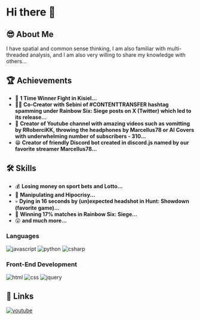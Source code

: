 # Hi there 👋

## 😎 About Me 
I have spatial and common sense thinking, I am also familiar with multi-threaded analysis, and I am also very willing to share my knowledge with others...

## 🏆 Achievements
- 🥊 **1 Time Winner Fight in Kisiel...**
- 🐱‍👤 **Co-Creator with Sebini of #CONTENTTRANSFER hashtag spamming under Rainbow Six: Siege posts on X (Twitter) which led to its release...**
- 🤮 **Creator of Youtube channel with amazing videos such as vomitting by RRoberciKK, throwing the headphones by Marcellus78 or AI Covers with underwhelming number of subscribers - 310...**
- 😁 **Creator of friendly Discord bot created in discord.js named by our favorite streamer Marcellus78...**

## 🛠️ Skills
- 💰 **Losing money on sport bets and Lotto...**
- 👺 **Manipulating and Hipocrisy...**
- 💀 **Dying in 16 seconds by (un)expected headshot in Hunt: Showdown (favorite game)...**
- 👑 **Winning 17% matches in Rainbow Six: Siege...**
- 😮 **and much more...**

### Languages
![javascript](https://img.shields.io/badge/JavaScript-323330?style=for-the-badge&logo=javascript&logoColor=F7DF1E)
![python](https://img.shields.io/badge/Python-3776AB?style=for-the-badge&logo=python&logoColor=white)
![csharp](https://img.shields.io/badge/C%23-239120?style=for-the-badge&logo=c-sharp&logoColor=white)

### Front-End Development
![html](https://img.shields.io/badge/HTML5-E34F26?style=for-the-badge&logo=html5&logoColor=white)
![css](https://img.shields.io/badge/CSS3-1572B6?style=for-the-badge&logo=css3&logoColor=white)
![jquery](https://img.shields.io/badge/jQuery-0769AD?style=for-the-badge&logo=jquery&logoColor=white)

## 💩 Links
[![youtube](https://img.shields.io/badge/YouTube-FF0000?style=for-the-badge&logo=youtube&logoColor=white)](https://youtube.com/@Martini_lx)
<!--
**MarcinOrl/MarcinOrl** is a ✨ _special_ ✨ repository because its `README.md` (this file) appears on your GitHub profile.

Here are some ideas to get you started:

- 🔭 I’m currently working on ...
- 🌱 I’m currently learning ...
- 👯 I’m looking to collaborate on ...
- 🤔 I’m looking for help with ...
- 💬 Ask me about ...
- 📫 How to reach me: ...
- 😄 Pronouns: ...
- ⚡ Fun fact: ...
-->
